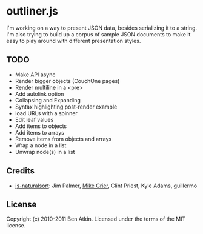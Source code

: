 # outliner.js

I'm working on a way to present JSON data, besides serializing it to a string. I'm also trying to build up a corpus of sample JSON documents to make it easy to play around with different presentation styles.

## TODO

* Make API async
* Render bigger objects (CouchOne pages)
* Render multiline in a &lt;pre&gt;
* Add autolink option
* Collapsing and Expanding
* Syntax highlighting post-render example
* load URLs with a spinner
* Edit leaf values
* Add items to objects
* Add items to arrays
* Remove items from objects and arrays
* Wrap a node in a list
* Unwrap node(s) in a list

## Credits

* [js-naturalsort](http://code.google.com/p/js-naturalsort/source/browse/trunk/naturalSort.js): Jim Palmer, [Mike Grier](http://mgrier.com/), Clint Priest, Kyle Adams, guillermo

## License

Copyright (c) 2010-2011 Ben Atkin. Licensed under the terms of the MIT license.